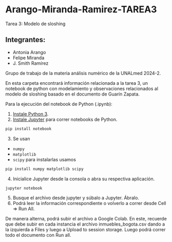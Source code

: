 # Arango-Miranda-Ramirez-TAREA3
Tarea 3: Modelo de sloshing

## Integrantes:
 * Antonia Arango
 * Felipe Miranda
 * J. Smith Ramírez
 
Grupo de trabajo de la materia análisis numérico de la UNALmed 2024-2.

En esta carpeta encontrará información relacionada a la tarea 3, un notebook de python con modelamiento y observaciones relacionados al modelo de sloshing basado en el documento de Guarín Zapata.

Para la ejecución del notebook de Python (.ipynb):

1. [Instale Python 3](https://www.python.org/downloads/ "Install Python").
2. [Instale Jupyter](https://jupyter.org/install "Install Jupyer") para correr notebooks de Python.
```bash
pip install notebook
```
3. Se usan
- `numpy`
- `matplotlib`
- `scipy`
para instalarlas usamos
```bash
pip install numpy matplotlib scipy
```
4. Inicialice Jupyter desde la consola o abra su respectiva aplicación.
```bash
jupyter notebook
```
5. Busque el archivo desde jupyter y súbalo a Jupyter. Ábralo.
6. Podrá leer la información correspondiente o volverlo a correr desde Cell => Run All.

De manera alterna, podrá subir el archivo a Google Colab. En este, recuerde que debe subir en cada instancia el archivo inmuebles_bogota.csv dando a la izquierda a Files y luego a Upload to session storage. Luego podrá correr todo el documento con Run all. 
